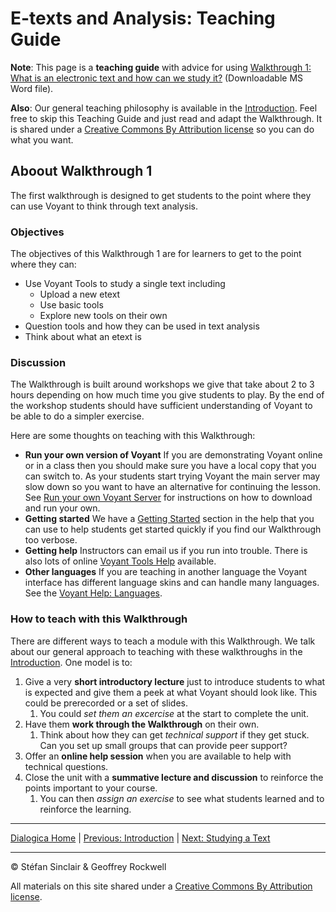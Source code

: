# E-texts and Analysis: Teaching Guide

**Note**: This page is a **teaching guide** with advice for using [Walkthrough 1: What is an electronic text and how can we study it?](https://drive.google.com/drive/u/0/folders/1a2VRBO_vULjZ7t5t2DA8wMN0hQNC18zw) (Downloadable MS Word file). 

**Also**: Our general teaching philosophy is available in the [Introduction](/intro.md). Feel free to skip this Teaching Guide and just read and adapt the Walkthrough. It is shared under a [Creative Commons By Attribution license](https://creativecommons.org/licenses/by/4.0/) so you can do what you want.

## Aboout Walkthrough 1

The first walkthrough is designed to get students to the point where they can use Voyant to think through text analysis. 

### Objectives

The objectives of this Walkthrough 1 are for learners to get to the point where they can: 

- Use Voyant Tools to study a single text including
    - Upload a new etext
    - Use basic tools
    - Explore new tools on their own
- Question tools and how they can be used in text analysis
- Think about what an etext is

### Discussion

The Walkthrough is built around workshops we give that take about 2 to 3 hours depending on how much time you give students to play. By the end of the workshop students should have sufficient understanding of Voyant to be able to do a simpler exercise.

Here are some thoughts on teaching with this Walkthrough:

- **Run your own version of Voyant** If you are demonstrating Voyant online or in a class then you should make sure you have a local copy that you can switch to. As your students start trying Voyant the main server may slow down so you want to have an alternative for continuing the lesson. See [Run your own Voyant Server](https://digihum.mcgill.ca/voyant/resources/run-your-own/voyant-server/) for instructions on how to download and run your own.
- **Getting started** We have a [Getting Started](https://voyant-tools.org/docs/#!/guide/start) section in the help that you can use to help students get started quickly if you find our Walkthrough too verbose.  
- **Getting help** Instructors can email us if you run into trouble. There is also lots of online [Voyant Tools Help](https://voyant-tools.org/docs/#!/guide) available.
- **Other languages** If you are teaching in another language the Voyant interface has different language skins and can handle many languages. See the [Voyant Help: Languages](https://voyant-tools.org/docs/#!/guide/languages).

### How to teach with this Walkthrough
There are different ways to teach a module with this Walkthrough. We talk about our general approach to teaching with these walkthroughs in the [Introduction](/intro.md). One model is to:

1. Give a very **short introductory lecture** just to introduce students to what is expected and give them a peek at what Voyant should look like. This could be prerecorded or a set of slides.
    1. You could *set them an excercise* at the start to complete the unit.
1. Have them **work through the Walkthrough** on their own.
    1. Think about how they can get *technical support* if they get stuck. Can you set up small groups that can provide peer support?
1. Offer an **online help session** when you are available to help with technical questions.
1. Close the unit with a **summative lecture and discussion** to reinforce the points important to your course.
    1. You can then *assign an exercise* to see what students learned and to reinforce the learning. 

----

[Dialogica Home](/index.md) | [Previous: Introduction](/intro.md) | [Next: Studying a Text](/study.md)

----

&copy; Stéfan Sinclair & Geoffrey Rockwell

All materials on this site shared under a [Creative Commons By Attribution license](https://creativecommons.org/licenses/by/4.0/).
